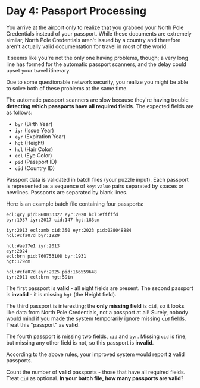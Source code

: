 # Day 4: Passport Processing
You arrive at the airport only to realize that you grabbed your North Pole Credentials instead of your passport. While 
these documents are extremely similar, North Pole Credentials aren't issued by a country and therefore aren't actually 
valid documentation for travel in most of the world.

It seems like you're not the only one having problems, though; a very long line has formed for the automatic passport 
scanners, and the delay could upset your travel itinerary.

Due to some questionable network security, you realize you might be able to solve both of these problems at the same 
time.

The automatic passport scanners are slow because they're having trouble **detecting which passports have all required 
fields**. The expected fields are as follows:
* `byr` (Birth Year)
* `iyr` (Issue Year)
* `eyr` (Expiration Year)
* `hgt` (Height)
* `hcl` (Hair Color)
* `ecl` (Eye Color)
* `pid` (Passport ID)
* `cid` (Country ID)

Passport data is validated in batch files (your puzzle input). Each passport is represented as a sequence of `key:value` 
pairs separated by spaces or newlines. Passports are separated by blank lines.

Here is an example batch file containing four passports:
```
ecl:gry pid:860033327 eyr:2020 hcl:#fffffd
byr:1937 iyr:2017 cid:147 hgt:183cm

iyr:2013 ecl:amb cid:350 eyr:2023 pid:028048884
hcl:#cfa07d byr:1929

hcl:#ae17e1 iyr:2013
eyr:2024
ecl:brn pid:760753108 byr:1931
hgt:179cm

hcl:#cfa07d eyr:2025 pid:166559648
iyr:2011 ecl:brn hgt:59in
```
The first passport is **valid** - all eight fields are present. The second passport is **invalid** - it is missing `hgt` 
(the Height field).

The third passport is interesting; the **only missing field** is `cid`, so it looks like data from North Pole 
Credentials, not a passport at all! Surely, nobody would mind if you made the system temporarily ignore missing `cid` 
fields. Treat this "passport" as **valid**.

The fourth passport is missing two fields, `cid` and `byr`. Missing `cid` is fine, but missing any other field is not, 
so this passport is **invalid**.

According to the above rules, your improved system would report **`2`** valid passports.

Count the number of **valid** passports - those that have all required fields. Treat `cid` as optional. **In your batch 
file, how many passports are valid**?
